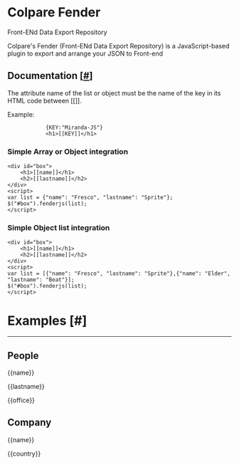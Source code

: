 Colpare Fender
==============

Front-ENd Data Export Repository

Colpare's Fender (Front-ENd Data Export Repository) is a JavaScript-based plugin to export and arrange your JSON to Front-end

Documentation \[[#](#documentation)\]
-------------------------------------

The attribute name of the list or object must be the name of the key in its HTML code between \[\[\]\].

Example:

                {KEY:"Miranda-JS"}
                <h1>[[KEY]]</h1>
            

### Simple Array or Object integration

    <div id="box">
        <h1>[[name]]</h1>
        <h2>[[lastname]]</h2>
    </div>
    <script>
    var list = {"name": "Fresco", "lastname": "Sprite"};
    $("#box").fenderjs(list);
    </script>
    

### Simple Object list integration

    <div id="box">
        <h1>[[name]]</h1>
        <h2>[[lastname]]</h2>
    </div>
    <script>
    var list = [{"name": "Fresco", "lastname": "Sprite"},{"name": "Elder", "lastname": "Beat"}];
    $("#box").fenderjs(list);
    </script>
    

Examples \[#\]
==============

* * *

People
------

{{name}}

{{lastname}}

{{office}}

Company
-------

{{name}}

{{country}}
